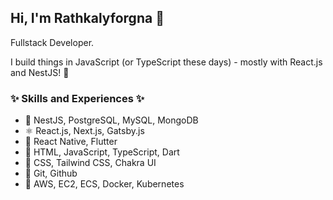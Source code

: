## Hi, I'm Rathkalyforgna 👋

Fullstack Developer.

I build things in JavaScript (or TypeScript these days) - mostly with React.js and NestJS! 💚

### ✨ Skills and Experiences ✨
- 🔗 NestJS, PostgreSQL, MySQL, MongoDB
- ⚛ React.js, Next.js, Gatsby.js
- 📱 React Native, Flutter
- 🧱 HTML, JavaScript, TypeScript, Dart
- 💄 CSS, Tailwind CSS, Chakra UI
- 🙈 Git, Github
- 🐳 AWS, EC2, ECS, Docker, Kubernetes
